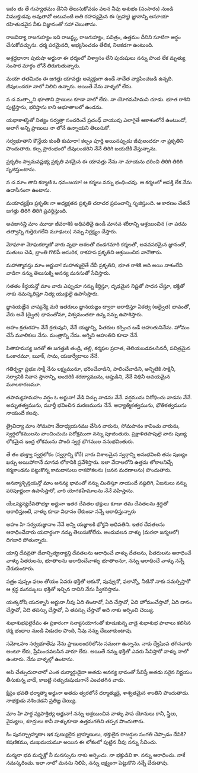 ఇదం తు తే గుహ్యతమం
దేనిని తెలుసుకోవడం వలన నీవు అశుభం (సంసారం) నుండి విముక్తుడవు అవుతావో అటువంటి అతి రహస్యమైన ఈ (బ్రహ్మ) జ్ఞానాన్ని అసూయా రహితుడవైన నీకు విజ్ఞానంతో సహా చెబుతాను.

రాజవిద్యా రాజగుహ్యం
ఇది రాజవ్ద్య, రాజగుహ్యం, పవిత్రం, ఉత్తమం దీనిని సూటిగా అర్ధం చేసుకోవచ్చును. ధర్మ పరమైనది, అభ్యసించడం తేలిక, నిలకడగా ఉంటుంది.

అశ్రద్దధానాః పురుషా
అర్జునా ఈ ధర్మంలో విశ్వాసం లేని పురుషులు నన్ను పొంద లేక మృత్యు సంసార మార్గం లోనే తిరుగుతున్నారు.

మయా తతమిదం
ఈ జగత్తు యావత్తు అవ్యక్తంగా ఉండే నాచేత వ్యాపించబడి ఉన్నది. జీవులందరూ నాలో నిలిచి ఉన్నారు. అయితే నేను వాళ్ళలో లేను.

న చ మత్స్థాని భూతాని
ప్రాణులు కూడా నాలో లేరు. నా యోగమహిమని చూడు. భూత రాశిని పుట్టిస్తాను, భరిస్తాను కాని ఆభూతాలలో ఉండను.

యథాకాశస్థితో నిత్యం
సర్వత్రా సంచరించే ప్రచంఢ్ వాయువు ఎలాగైతే ఆకాశంలోనే ఉంటుందో, అలాగే అన్ని ప్రాణులు నా లోనే ఉన్నాయని తెలుసుకో.

సర్వభూతాని కౌన్తేయ
కుంతీ కుమారా! కల్పం పూర్తి అయినప్పుడు జీవులందరూ నా ప్రకృతిని పొందుతారు. కల్ప ప్రారంభంలో జీవులందరిని నేనే తిరిగి బయటికి వేస్తున్నాను.

ప్రకృతిం స్వామవష్టభ్య
ప్రకృతి వశమైన ఈ యావత్తు నేను నా మాయను ధరించి తిరిగి తిరిగి సృజిస్తుంటాను.

న చ మాం తాని కర్మాణి
ఓ ధనంజయా! ఆ కర్మలు నన్ను భంధించవు. ఆ కర్మలలో ఆసక్తి లేక నేను ఉదాసీనంగా ఉంటాను.

మయాధ్యక్షేణ ప్రకృతిః
నా అధ్యక్షతన ప్రకృతి చరాచర ప్రపంచాన్ని సృజిస్తుంది. ఆ కారణం చేతనే జగత్తు తిరిగి తిరిగి ప్రవర్తిస్తుంది.

అవజానన్తి మాం మూఢా
జీవరాశికి అధిపతివై ఉండీ మానవ శరీరాన్ని ఆశ్రయించిన (నా పరమ తత్వాన్ని గుర్తెరుగలేని మూఢులు) నన్ను నిర్లక్ష్యం చేస్తారు.

మోఘాశా మోఘకర్మాణో
వారు వృధా ఆశలతో దండగమారి కర్మలతో, అనవసరమైన జ్ఞానంతో, మతులు చెడి, భ్రాంతి గొలిపే అసురిక, రాకహస ప్రకృతిని ఆశ్రయించిన వారౌతారు.

మహాత్మానస్తు మాం
అర్జునా! మహాత్ములైతే దేవీ ప్రకృతిని, భూత రాశికి ఆది అయి నాశంలేని వాడిగా నన్ను తెలుసుక్ని అనన్య మనసుతో సేవిస్తారు.

సతతం కీర్తయన్తో మాం
వారు ఎప్పుడూ నన్ను కీర్తిస్తూ, దృఢమైన నిష్టతో సాధన చేస్తూ, భక్తితో నాకు నమస్కరిస్తూ నిత్య యుక్తులై ఉపాసిస్తారు.

జ్ఞానయజ్ఞేన చాప్యన్యే
మరి ఇతరులు జ్ఞానయజ్ఞం ద్వారా ఆరాధిస్తూ ఏకత్వ (అద్వైత) భావంతో, వేరు అనే (ద్వైత) భావంతోనూ, విశ్వమంతటా ఉన్న నన్ను ఉపాశిస్తారు.

అహం క్రతురహం
నేనే క్రతువుని, నేనే యజ్ఞాన్ని, పితరుల కర్పించ బడే ఆహుతునినేను. హోమం చేసే మూలికలు నేను. మంత్రాన్ని నేను. అగ్నిని ఆహుతిని కూడా నేనే.

పితాహమస్య జగతో
ఈ జగత్తుకి తండ్రి, తల్లి, కర్మఫల ప్రదాత, తెలియబడవలసినదీ, పవిత్రమైన ఓంకారమూ, ౠక్, సామ, యజుర్వేదాలు నేనే.

గతిర్భర్తా ప్రభుః సాక్షీ
నేను లక్ష్యమునూ, భరించేవాడిని, పాలించేవాడిని, అన్నిటికి సాక్షినీ, సర్వానికి నివాస స్తానాన్ని, అందరికి శరణ్యామును, ఆప్తుడిని, నేనే నిధినీ అవయమైన మూలకారణమూ.

తపామ్యహమహం వర్షం
ఓ అర్జునా! వేడి నిచ్చు వాడను నేనే. వర్షమును నిరోధించు వాడను నేనే. అమృతత్వమును, మూర్తీ భవించిన మరణమును నేనే. ఆధ్యాత్మికత్వమును, భౌతికత్వమును నాయందే కలవు.

త్రైవిద్యా మాం సోమపాః
వేదాధ్యయనము చేసిన వారును, సోమపానం కావించు వారును, స్వర్గలోకములను వాంచించుచు పరోక్షముగా నన్ను పూజింతురు. ప్రక్షాళితపాపులై వారు పుణ్య లోకమైన ఇంద్ర లోకమును పొంది స్వర్గ భొగముల ననుభవింతురు.

తే తం భుక్త్వా స్వర్గలోకం
(స్వర్గాన్ని కోరే) వారు విశాలమైన స్వర్గాన్ని అనుభవించి తమ పుణ్యం ఖర్చు అయిపోగానే మానవ లోకానికి ప్రవేశిస్తారు. ఇలా వేదాలలోని ఉత్తమ లోకాలనిచ్చే కర్మకాండను పట్టుకొన్న కామదాసులు రాకపోకలను (జనన మరణాలను) పొందుతారు.

అనన్యాశ్చిన్తయన్తో మాం
అనన్య భావంతో నన్ను చింతిస్తూ నాయందే నష్ఠలిగి, ఏజనులు నన్ను పరిపూర్ణంగా ఉపాసిస్తారో, వారి యోగకహేమాలను నేనే వహిస్తాను.

యేఽప్యన్యదేవతాభక్తా
అర్జునా ఇతర దేవతల భక్తులు కూడా తమ దేవతలను శ్రద్ధతో ఆరాధిస్తుంటే, వాళ్ళు కూడా విధానం లేకుండా నన్నే ఆరాధిస్తున్నారు

అహం హి సర్వయజ్ఞానాం
నేనే అన్ని యజ్ఞాలకి భోక్తని అధిపతిని. ఇతర దేవతలను ఆరాధించేవారు యదార్ధంగా నన్ను తెలుసుకోలేరు. అందువలన వాళ్ళు (మరలా జన్మలలో) దిగజారి పోతున్నారు.

యాన్తి దేవవ్రతా దేవాన్పితౄన్యాన్తి
దేవతలను ఆరాధించే వాళ్ళు దేతలను, పితరులను ఆరాధించే వాళ్ళు పితరులను, భూతాలను ఆరాధించేవాళ్ళు భూతాలనూ, నన్ను ఆరాధించే వాళ్ళు నన్నే చేరుకుంటారు.

పత్రం పుష్పం ఫలం తోయం
ఏవరు భక్తితో ఆకునో, పువ్వునో, ఫలాన్నో, నీటినో నాకు సమర్పిస్తారో ఆ శ్రద్ధ మనస్కులు భక్తితో ఇచ్చిన దానిని నేను స్వీకరిస్తాను.

యత్కరోషి యదశ్నాసి
అర్జునా నీవు ఏది తింటావో, ఏది చేస్తావో, ఏది హోమంచేస్తావో, ఏది దానం చేస్తావో, ఏది తపస్సు చేస్తావో, ఏ తపస్సు చేస్తావో అది నాకు అర్పించి చెయ్యి.

శుభాశుభఫలైరేవం
ఈ ప్రకారంగా సన్యాసయోగంతో కూడుకున్న వాడై శుభాశుభ ఫాలాలు కలిసిన కర్మ భంధాల నుండి విడుదల పొంది, నీవు నన్ను చేౠకుంటావు.

సమోఽహం సర్వభూతేషు
నేను ప్రాణులందరిలోను సమంగా ఉన్నాను. నాకు ద్వేషింప తగినవారు అంటూ లేరు, ప్రేమించవలసిన వారూ లేరు. అయితే నన్ను భక్తితో ఎవరు సేవిస్తారో వాళ్ళు నాలో ఉంటారు. నేను వాళ్ళల్లో ఉంటాను.

అపి చేత్సుదురాచారో
ఎంత దుర్మార్గుడైనా అతడు అనన్య భావంతో సేవిస్తే అతడు సరైన నిర్ణయం తీసుకున్న వాడే, కాబట్టి సత్పురుషుడుగానే ఎంచతగిన వాడు.

క్షిప్రం భవతి ధర్మాత్మా
అర్జునా అతడు త్వరలోనే ధర్మాత్ముడై, శాశ్వతమైన శాంతిని పొందుతాడు. నాభక్తుడు నశించడని ప్రతిజ్ఞ చెయ్యి.

మాం హి పార్థ వ్యపాశ్రిత్య
అర్జునా! నన్ను ఆశ్రయించిన వాళ్ళు పాప యోనులు కానీ, స్త్రీలు, వైస్యులు, శూద్రులు కానీ వాళ్ళుకూడా ఉత్తమగతిని తప్పక పొందుతారు.

కిం పునర్బ్రాహ్మణాః
ఇక పుణ్యులైన బ్రాహ్మణులు, భక్తులైన రాజర్షుల సంగతి చెప్పాడం దేనికి?కషణికము, దుఃఖమయమూ అయిన ఈ లోకంలో పుట్టిన నీవు నన్ను సేవించు.

మన్మనా భవ మద్భక్తో
నీ మనస్సును నాకు అర్పించు. నా భక్తుడివి కా. నన్ను ఆరాధించు. నాకే నమస్కరించు. ఇలా నాలో మనసు నిలిపి, నన్ను లక్ష్యంగా పెట్టుకొని నన్నే చేరుతావు.